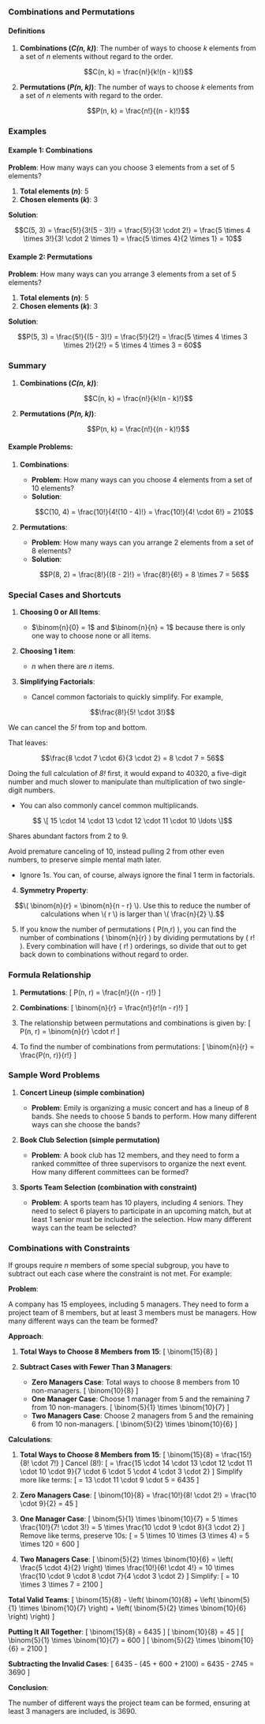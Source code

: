 ### Combinations and Permutations

#### Definitions

1. **Combinations (_C(n, k)_)**: The number of ways to choose _k_ elements from a set of _n_ elements without regard to the order.
   
   ```math
   C(n, k) = \frac{n!}{k!(n - k)!}
   ```

2. **Permutations (_P(n, k)_)**: The number of ways to choose _k_ elements from a set of _n_ elements with regard to the order.
   
   ```math
   P(n, k) = \frac{n!}{(n - k)!}
   ```

### Examples

#### Example 1: Combinations

**Problem**: How many ways can you choose 3 elements from a set of 5 elements?

1. **Total elements (_n_)**: 5
2. **Chosen elements (_k_)**: 3

**Solution**:
```math
C(5, 3) = \frac{5!}{3!(5 - 3)!} 
= \frac{5!}{3! \cdot 2!} 
= \frac{5 \times 4 \times 3!}{3! \cdot 2 \times 1} 
= \frac{5 \times 4}{2 \times 1} 
= 10
```

#### Example 2: Permutations

**Problem**: How many ways can you arrange 3 elements from a set of 5 elements?

1. **Total elements (_n_)**: 5
2. **Chosen elements (_k_)**: 3

**Solution**:
```math
P(5, 3) = \frac{5!}{(5 - 3)!} = \frac{5!}{2!} = \frac{5 \times 4 \times 3 \times 2!}{2!} = 5 \times 4 \times 3 = 60
```

### Summary

1. **Combinations (_C(n, k)_)**: 
   ```math
   C(n, k) = \frac{n!}{k!(n - k)!}
   ```

2. **Permutations (_P(n, k)_)**: 
   ```math
   P(n, k) = \frac{n!}{(n - k)!}
   ```

#### Example Problems:

1. **Combinations**:
   - **Problem**: How many ways can you choose 4 elements from a set of 10 elements?
   - **Solution**:
     ```math
     C(10, 4) = \frac{10!}{4!(10 - 4)!} = \frac{10!}{4! \cdot 6!} = 210
     ```

2. **Permutations**:
   - **Problem**: How many ways can you arrange 2 elements from a set of 8 elements?
   - **Solution**:
     ```math
     P(8, 2) = \frac{8!}{(8 - 2)!} = \frac{8!}{6!} = 8 \times 7 = 56
     ```

### Special Cases and Shortcuts

1. **Choosing 0 or All Items**:
    - $\binom{n}{0} = 1$ and $\binom{n}{n} = 1$ because there is only one way to choose none or all items.

2. **Choosing 1 item**: 
   - _n_ when there are _n_ items.

3. **Simplifying Factorials**:
    - Cancel common factorials to quickly simplify. For example,

```math
\frac{8!}{5! \cdot 3!}
```
We can cancel the _5!_ from top and bottom.

That leaves:

```math
\frac{8 \cdot 7 \cdot 6}{3 \cdot 2} = 8 \cdot 7 = 56
```
Doing the full calculation of _8!_ first, it would expand to 40320, a five-digit number and much slower to manipulate than multiplication of two single-digit numbers.

   - You can also commonly cancel common multiplicands.

```math
      \[
      15 \cdot 14 \cdot 13 \cdot 12 \cdot 11 \cdot 10 \ldots
      \]
```
Shares abundant factors from 2 to 9.

Avoid premature canceling of 10, instead pulling 2 from other even numbers, to preserve simple mental math later.

   - Ignore 1s. You can, of course, always ignore the final 1 term in factorials.

4. **Symmetry Property**:
```math
\( \binom{n}{r} = \binom{n}{n - r} \). Use this to reduce the number of calculations when \( r \) is larger than \( \frac{n}{2} \).
```

5. If you know the number of permutations \( P(n,r) \), you can find the number of combinations \( \binom{n}{r} \) by dividing permutations by \( r! \). Every combination will have \( r! \) orderings, so divide that out to get back down to combinations without regard to order.

### Formula Relationship

1. **Permutations**:
    \[
    P(n, r) = \frac{n!}{(n - r)!}
    \]

2. **Combinations**:
    \[
    \binom{n}{r} = \frac{n!}{r!(n - r)!}
    \]

3. The relationship between permutations and combinations is given by:
    \[
    P(n, r) = \binom{n}{r} \cdot r!
    \]

4. To find the number of combinations from permutations:
    \[
    \binom{n}{r} = \frac{P(n, r)}{r!}
    \]

### Sample Word Problems

1. **Concert Lineup (simple combination)**
    - **Problem**: Emily is organizing a music concert and has a lineup of 8 bands. She needs to choose 5 bands to perform. How many different ways can she choose the bands?

2. **Book Club Selection (simple permutation)**
    - **Problem**: A book club has 12 members, and they need to form a ranked committee of three supervisors to organize the next event. How many different committees can be formed?

3. **Sports Team Selection (combination with constraint)**
    - **Problem**: A sports team has 10 players, including 4 seniors. They need to select 6 players to participate in an upcoming match, but at least 1 senior must be included in the selection. How many different ways can the team be selected?

### Combinations with Constraints

If groups require _n_ members of some special subgroup, you have to subtract out each case where the constraint is not met. For example:

**Problem**:

A company has 15 employees, including 5 managers. They need to form a project team of 8 members, but at least 3 members must be managers. How many different ways can the team be formed?

**Approach**:

1. **Total Ways to Choose 8 Members from 15**:
    \[
    \binom{15}{8}
    \]

2. **Subtract Cases with Fewer Than 3 Managers**:
    - **Zero Managers Case**: Total ways to choose 8 members from 10 non-managers.
        \[
        \binom{10}{8}
        \]
    - **One Manager Case**: Choose 1 manager from 5 and the remaining 7 from 10 non-managers.
        \[
        \binom{5}{1} \times \binom{10}{7}
        \]
    - **Two Managers Case**: Choose 2 managers from 5 and the remaining 6 from 10 non-managers.
        \[
        \binom{5}{2} \times \binom{10}{6}
        \]

**Calculations**:

1. **Total Ways to Choose 8 Members from 15**:
    \[
    \binom{15}{8} = \frac{15!}{8! \cdot 7!}
    \]
    Cancel \(8!\):
    \[
    = \frac{15 \cdot 14 \cdot 13 \cdot 12 \cdot 11 \cdot 10 \cdot 9}{7 \cdot 6 \cdot 5 \cdot 4 \cdot 3 \cdot 2}
    \]
    Simplify more like terms:
    \[
    = 13 \cdot 11 \cdot 9 \cdot 5 = 6435
    \]

2. **Zero Managers Case**:
    \[
    \binom{10}{8} = \frac{10!}{8! \cdot 2!} = \frac{10 \cdot 9}{2} = 45
    \]

3. **One Manager Case**:
    \[
    \binom{5}{1} \times \binom{10}{7} = 5 \times \frac{10!}{7! \cdot 3!} = 5 \times \frac{10 \cdot 9 \cdot 8}{3 \cdot 2}
    \]
    Remove like terms, preserve 10s:
    \[
    = 5 \times 10 \times (3 \times 4) = 5 \times 120 = 600
    \]

4. **Two Managers Case**:
    \[
    \binom{5}{2} \times \binom{10}{6} = \left( \frac{5 \cdot 4}{2} \right) \times \frac{10!}{6! \cdot 4!} = 10 \times \frac{10 \cdot 9 \cdot 8 \cdot 7}{4 \cdot 3 \cdot 2}
    \]
    Simplify:
    \[
    = 10 \times 3 \times 7 = 2100
    \]

**Total Valid Teams**:
    \[
    \binom{15}{8} - \left( \binom{10}{8} + \left( \binom{5}{1} \times \binom{10}{7} \right) + \left( \binom{5}{2} \times \binom{10}{6} \right) \right)
    \]

**Putting It All Together**:
    \[
    \binom{15}{8} = 6435
    \]
    \[
    \binom{10}{8} = 45
    \]
    \[
    \binom{5}{1} \times \binom{10}{7} = 600
    \]
    \[
    \binom{5}{2} \times \binom{10}{6} = 2100
    \]

**Subtracting the Invalid Cases**:
    \[
    6435 - (45 + 600 + 2100) = 6435 - 2745 = 3690
    \]

**Conclusion**:

The number of different ways the project team can be formed, ensuring at least 3 managers are included, is 3690.
